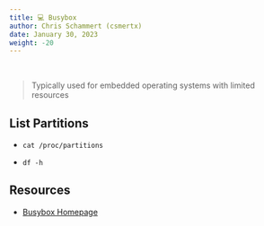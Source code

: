```yaml
---
title: 💻 Busybox
author: Chris Schammert (csmertx)
date: January 30, 2023
weight: -20
---
```


<br />

> Typically used for embedded operating systems with limited resources

## List Partitions

- ```cat /proc/partitions```

- ```df -h```

## Resources

- [Busybox Homepage](https://www.busybox.net/)
